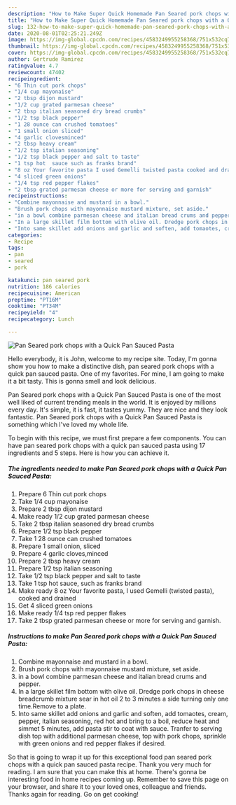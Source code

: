 ```yaml
---
description: "How to Make Super Quick Homemade Pan Seared pork chops with a Quick Pan  Sauced Pasta"
title: "How to Make Super Quick Homemade Pan Seared pork chops with a Quick Pan  Sauced Pasta"
slug: 132-how-to-make-super-quick-homemade-pan-seared-pork-chops-with-a-quick-pan-sauced-pasta
date: 2020-08-01T02:25:21.249Z
image: https://img-global.cpcdn.com/recipes/4583249955258368/751x532cq70/pan-seared-pork-chops-with-a-quick-pan-sauced-pasta-recipe-main-photo.jpg
thumbnail: https://img-global.cpcdn.com/recipes/4583249955258368/751x532cq70/pan-seared-pork-chops-with-a-quick-pan-sauced-pasta-recipe-main-photo.jpg
cover: https://img-global.cpcdn.com/recipes/4583249955258368/751x532cq70/pan-seared-pork-chops-with-a-quick-pan-sauced-pasta-recipe-main-photo.jpg
author: Gertrude Ramirez
ratingvalue: 4.7
reviewcount: 47402
recipeingredient:
- "6 Thin cut pork chops"
- "1/4 cup mayonaise"
- "2 tbsp dijon mustard"
- "1/2 cup grated parmesan cheese"
- "2 tbsp italian seasoned dry bread crumbs"
- "1/2 tsp black pepper"
- "1 28 ounce can crushed tomatoes"
- "1 small onion sliced"
- "4 garlic clovesminced"
- "2 tbsp heavy cream"
- "1/2 tsp italian seasoning"
- "1/2 tsp black pepper and salt to taste"
- "1 tsp hot  sauce such as franks brand"
- "8 oz Your favorite pasta I used Gemelli twisted pasta cooked and drained"
- "4 sliced green onions"
- "1/4 tsp red pepper flakes"
- "2 tbsp grated parmesan cheese or more for serving and garnish"
recipeinstructions:
- "Combine mayonnaise and mustard in a bowl."
- "Brush pork chops with mayonnaise mustard mixture, set aside."
- "in a bowl combine parmesan cheese and italian bread crums and pepper."
- "In a large skillet film bottom with olive oil. Dredge pork chops in cheese breadcrumb mixture sear in hot oil 2 to 3 minutes a side turning only one time.Remove to a plate."
- "Into same skillet add onions and garlic and soften, add tomaotes, cream, pepper, italian seasoning, red hot and bring to a boil, reduce heat and simmet 5 minutes, add pasta stir to coat with sauce. Tranfer to serving dish top with additional parmesan cheese, top with pork chops, sprinkle with green onions and red pepper flakes if desired."
categories:
- Recipe
tags:
- pan
- seared
- pork

katakunci: pan seared pork 
nutrition: 186 calories
recipecuisine: American
preptime: "PT16M"
cooktime: "PT34M"
recipeyield: "4"
recipecategory: Lunch

---
```



![Pan Seared pork chops with a Quick Pan  Sauced Pasta](https://img-global.cpcdn.com/recipes/4583249955258368/751x532cq70/pan-seared-pork-chops-with-a-quick-pan-sauced-pasta-recipe-main-photo.jpg)

Hello everybody, it is John, welcome to my recipe site. Today, I'm gonna show you how to make a distinctive dish, pan seared pork chops with a quick pan  sauced pasta. One of my favorites. For mine, I am going to make it a bit tasty. This is gonna smell and look delicious.

Pan Seared pork chops with a Quick Pan  Sauced Pasta is one of the most well liked of current trending meals in the world. It is enjoyed by millions every day. It's simple, it is fast, it tastes yummy. They are nice and they look fantastic. Pan Seared pork chops with a Quick Pan  Sauced Pasta is something which I've loved my whole life.




To begin with this recipe, we must first prepare a few components. You can have pan seared pork chops with a quick pan  sauced pasta using 17 ingredients and 5 steps. Here is how you can achieve it.

<!--inarticleads1-->

##### The ingredients needed to make Pan Seared pork chops with a Quick Pan  Sauced Pasta:

1. Prepare 6 Thin cut pork chops
1. Take 1/4 cup mayonaise
1. Prepare 2 tbsp dijon mustard
1. Make ready 1/2 cup grated parmesan cheese
1. Take 2 tbsp italian seasoned dry bread crumbs
1. Prepare 1/2 tsp black pepper
1. Take 1 28 ounce can crushed tomatoes
1. Prepare 1 small onion, sliced
1. Prepare 4 garlic cloves,minced
1. Prepare 2 tbsp heavy cream
1. Prepare 1/2 tsp italian seasoning
1. Take 1/2 tsp black pepper and salt to taste
1. Take 1 tsp hot  sauce, such as franks brand
1. Make ready 8 oz Your favorite pasta, I used Gemelli (twisted pasta), cooked and drained
1. Get 4 sliced green onions
1. Make ready 1/4 tsp red pepper flakes
1. Take 2 tbsp grated parmesan cheese or more for serving and garnish.




<!--inarticleads2-->

##### Instructions to make Pan Seared pork chops with a Quick Pan  Sauced Pasta:

1. Combine mayonnaise and mustard in a bowl.
1. Brush pork chops with mayonnaise mustard mixture, set aside.
1. in a bowl combine parmesan cheese and italian bread crums and pepper.
1. In a large skillet film bottom with olive oil. Dredge pork chops in cheese breadcrumb mixture sear in hot oil 2 to 3 minutes a side turning only one time.Remove to a plate.
1. Into same skillet add onions and garlic and soften, add tomaotes, cream, pepper, italian seasoning, red hot and bring to a boil, reduce heat and simmet 5 minutes, add pasta stir to coat with sauce. Tranfer to serving dish top with additional parmesan cheese, top with pork chops, sprinkle with green onions and red pepper flakes if desired.




So that is going to wrap it up for this exceptional food pan seared pork chops with a quick pan  sauced pasta recipe. Thank you very much for reading. I am sure that you can make this at home. There's gonna be interesting food in home recipes coming up. Remember to save this page on your browser, and share it to your loved ones, colleague and friends. Thanks again for reading. Go on get cooking!

